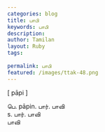 ```yaml
---
categories: blog
title: பாபி
keywords: பாபி
description: 
author: Tamilan
layout: Ruby
tags: 
 
permalink: பாபி
featured: /images/ttak-48.png
---
```

  
[ pāpi ]  
  
பெ. pāpin. பார். பாவி  
s. பார். பாவி  
பாவி
